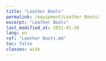 ```yaml
---
title: "Leather Boots"
permalink: /equipment/Leather Boots/
excerpt: "Leather Boots"
last_modified_at: 2021-01-26
lang: en
ref: "Leather Boots.md"
toc: false
classes: wide
---
```


